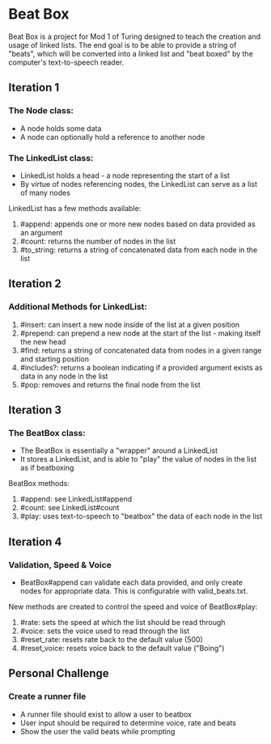 # Beat Box
Beat Box is a project for Mod 1 of Turing designed to teach the creation and usage of linked lists. The end goal is to be able to provide a string of "beats", which will be converted into a linked list and "beat boxed" by the computer's text-to-speech reader.

## Iteration 1
### The Node class:
- A node holds some data
- A node can optionally hold a reference to another node

### The LinkedList class:
- LinkedList holds a head - a node representing the start of a list
- By virtue of nodes referencing nodes, the LinkedList can serve as a list of many nodes

LinkedList has a few methods available:
1. #append: appends one or more new nodes based on data provided as an argument
1. #count: returns the number of nodes in the list
1. #to_string: returns a string of concatenated data from each node in the list

## Iteration 2
### Additional Methods for LinkedList:
1. #insert: can insert a new node inside of the list at a given position
1. #prepend: can prepend a new node at the start of the list - making itself the new head
1. #find: returns a string of concatenated data from nodes in a given range and starting position
1. #includes?: returns a boolean indicating if a provided argument exists as data in any node in the list
1. #pop: removes and returns the final node from the list


## Iteration 3
### The BeatBox class:
- The BeatBox is essentially a "wrapper" around a LinkedList
- It stores a LinkedList, and is able to "play" the value of nodes in the list as if beatboxing

BeatBox methods:
1. #append: see LinkedList#append
1. #count: see LinkedList#count
1. #play: uses text-to-speech to "beatbox" the data of each node in the list


## Iteration 4
### Validation, Speed & Voice
- BeatBox#append can validate each data provided, and only create nodes for appropriate data. This is configurable with valid_beats.txt.

New methods are created to control the speed and voice of BeatBox#play:
1. #rate: sets the speed at which the list should be read through
1. #voice: sets the voice used to read through the list
1. #reset_rate: resets rate back to the default value (500)
1. #reset_voice: resets voice back to the default value ("Boing")

## Personal Challenge
### Create a runner file
- A runner file should exist to allow a user to beatbox
- User input should be required to determine voice, rate and beats
- Show the user the valid beats while prompting